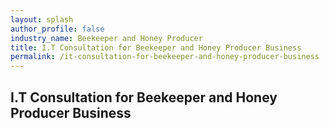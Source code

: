 ```yaml
---
layout: splash 
author_profile: false 
industry_name: Beekeeper and Honey Producer
title: I.T Consultation for Beekeeper and Honey Producer Business
permalink: /it-consultation-for-beekeeper-and-honey-producer-business
---
```


## I.T Consultation for Beekeeper and Honey Producer Business